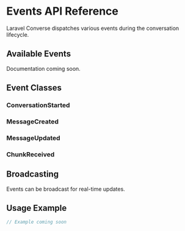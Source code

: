 # Events API Reference

Laravel Converse dispatches various events during the conversation lifecycle.

## Available Events

Documentation coming soon.

## Event Classes

### ConversationStarted
### MessageCreated
### MessageUpdated
### ChunkReceived

## Broadcasting

Events can be broadcast for real-time updates.

## Usage Example

```php
// Example coming soon
``` 